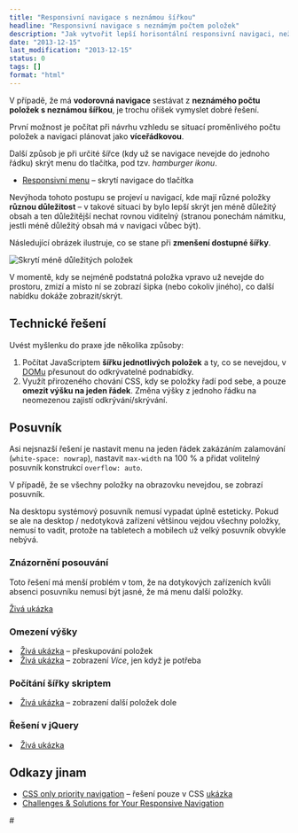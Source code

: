 ```yaml
---
title: "Responsivní navigace s neznámou šířkou"
headline: "Responsivní navigace s neznámým počtem položek"
description: "Jak vytvořit lepší horisontální responsivní navigaci, než je pouhé skrývání položek do tlačítka."
date: "2013-12-15"
last_modification: "2013-12-15"
status: 0
tags: []
format: "html"
---
```


<p>V případě, že má <b>vodorovná navigace</b> sestávat z <b>neznámého počtu položek s neznámou šířkou</b>, je trochu oříšek vymyslet dobré řešení.</p>

<p>První možnost je počítat při návrhu vzhledu se situací proměnlivého počtu položek a navigaci plánovat jako <b>víceřádkovou</b>.</p>


<p>Další způsob je při určité šířce (kdy už se navigace nevejde do jednoho řádku) skrýt menu do tlačítka, pod tzv. <i>hamburger ikonu</i>.</p>

<div class="internal-content">
  <ul>
    <li><a href="/responsivni-menu">Responsivní menu</a> – skrytí navigace do tlačítka</li>
  </ul>
</div>


<p>Nevýhoda tohoto postupu se projeví u navigací, kde mají různé položky <b>různou důležitost</b> – v takové situaci by bylo lepší skrýt jen méně důležitý obsah a ten důležitější nechat rovnou viditelný (stranou ponechám námitku, jestli méně důležitý obsah má v navigaci vůbec být).</p>

<p>Následující obrázek ilustruje, co se stane při <b>zmenšení dostupné šířky</b>.</p>

<p><img src="/files/responsivni-vodorovna-navigace/responsivni-navigace.png" alt="Skrytí méně důležitých položek" class="border"></p>
















<p>V momentě, kdy se nejméně podstatná položka vpravo už nevejde do prostoru, zmizí a místo ní se zobrazí šipka (nebo cokoliv jiného), co další nabídku dokáže zobrazit/skrýt.</p>





<h2 id="reseni">Technické řešení</h2>

<p>Uvést myšlenku do praxe jde několika způsoby:</p>

<ol>
  <li>Počítat JavaScriptem <b>šířku jednotlivých položek</b> a ty, co se nevejdou, v <a href="/dom">DOMu</a> přesunout do odkrývatelné podnabídky.</li>
  
  <li>Využít přirozeného chování CSS, kdy se položky řadí pod sebe, a pouze <b>omezit výšku na jeden řádek</b>. Změna výšky z jednoho řádku na neomezenou zajistí odkrývání/skrývání.</li>
</ol>




<h2 id="posuvnik">Posuvník</h2>

<p>Asi nejsnazší řešení je nastavit menu na jeden řádek zakázáním zalamování (<code>white-space: nowrap</code>), nastavit <code>max-width</code> na 100 % a přidat volitelný posuvník konstrukcí <code>overflow: auto</code>.</p>

<p>V případě, že se všechny položky na obrazovku nevejdou, se zobrazí posuvník.</p>

<p>Na desktopu systémový posuvník nemusí vypadat úplně esteticky. Pokud se ale na desktop / nedotyková zařízení většinou vejdou všechny položky, nemusí to vadit, protože na tabletech a mobilech už velký posuvník obvykle nebývá.</p>

<h3 id="znazorneni">Znázornění posouvání</h3>

<p>Toto řešení má menší problém v tom, že na dotykových zařízeních kvůli absenci posuvníku nemusí být jasné, že má menu další položky.</p>



<p><a href="http://kod.djpw.cz/djdc">Živá ukázka</a></p>

<h3 id="vyska">Omezení výšky</h3>

<li><a href="http://kod.djpw.cz/hxnb">Živá ukázka</a> – přeskupování položek</li>

<li><a href="http://kod.djpw.cz/xnqb">Živá ukázka</a> – zobrazení <i>Více</i>, jen když je potřeba</li>

<h3 id="pocitani">Počítání šířky skriptem</h3>
<li><a href="http://kod.djpw.cz/rxnb">Živá ukázka</a> – zobrazení další položek dole</li>

<h3 id="jquery">Řešení v jQuery</h3>

<li><a href="http://kod.djpw.cz/tkob">Živá ukázka</a></li>

<h2 id="odkazy">Odkazy jinam</h2>


<ul>
  <li><a href="http://codepen.io/olach/pen/adeMzP/">CSS only priority navigation</a> – řešení pouze v CSS <a href="http://kod.djpw.cz/wjwb">ukázka</a></li>
  <li><a href="http://blog.teamtreehouse.com/challenges-solutions-responsive-navigation">Challenges &amp; Solutions for Your Responsive Navigation</a></li>
</ul>#